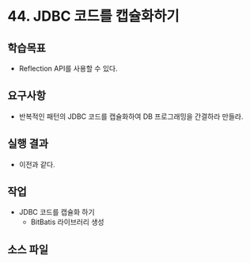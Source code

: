 # 44. JDBC 코드를 캡슐화하기

## 학습목표

- Reflection API를 사용할 수 있다.

## 요구사항

- 반복적인 패턴의 JDBC 코드를 캡슐화하여 DB 프로그래밍을 간결하라 만들라.

## 실행 결과

- 이전과 같다.

## 작업

- JDBC 코드를 캡슐화 하기
  - BitBatis 라이브러리 생성

## 소스 파일

